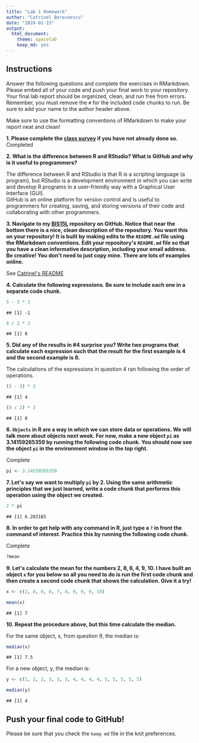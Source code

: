 ```yaml
---
title: "Lab 1 Homework"
author: "Catrinel Berevoescu"
date: "2024-01-15"
output:
  html_document: 
    theme: spacelab
    keep_md: yes
---
```


## Instructions
Answer the following questions and complete the exercises in RMarkdown. Please embed all of your code and push your final work to your repository. Your final lab report should be organized, clean, and run free from errors. Remember, you must remove the `#` for the included code chunks to run. Be sure to add your name to the author header above.  

Make sure to use the formatting conventions of RMarkdown to make your report neat and clean!  

**1. Please complete the [class survey](https://forms.gle/AHHXd3aobaAdkkFg9) if you have not already done so.**  
Completed

**2. What is the difference between R and RStudio? What is GitHub and why is it useful to programmers?**  

The difference between R and RStudio is that R is a scripting language (a program), but RStudio is a development environment in which you can write and develop R programs in a user-friendly way with a Graphical User Interface (GUI).  
GitHub is an online platform for version control and is useful to programmers for creating, saving, and storing versions of their code and collaborating with other programmers.

**3. Navigate to my [BIS15L](https://github.com/jmledford3115/BIS15LW2021_jledford) repository on GitHub. Notice that near the bottom there is a nice, clean description of the repository. You want this on your repository! It is built by making edits to the `README.md` file using the RMarkdown conventions. Edit your repository's `README.md` file so that you have a clean informative description, including your email address. Be creative! You don't need to just copy mine. There are lots of examples online.**   

See [Catrinel's README](https://github.com/catjobe/BIS15W2024_cberevoescu)

**4. Calculate the following expressions. Be sure to include each one in a separate code chunk.**


```r
5 - 3 * 2  
```

```
## [1] -1
```


```r
8 / 2 * 2 
```

```
## [1] 8
```

**5. Did any of the results in #4 surprise you? Write two programs that calculate each expression such that the result for the first example is 4 and the second example is 8.**    

The calculations of the expressions in question 4 ran following the order of operations.


```r
(5 - 3) * 2
```

```
## [1] 4
```


```r
(8 / 2) * 2 
```

```
## [1] 8
```

**6. `Objects` in R are a way in which we can store data or operations. We will talk more about objects next week. For now, make a new object `pi` as 3.14159265359 by running the following code chunk. You should now see the object `pi` in the environment window in the top right.**  

Complete


```r
pi <- 3.14159265359
```

**7. Let's say we want to multiply `pi` by 2. Using the same arithmetic principles that we just learned, write a code chunk that performs this operation using the object we created.**


```r
2 * pi
```

```
## [1] 6.283185
```

**8. In order to get help with any command in R, just type a `?` in front the command of interest. Practice this by running the following code chunk.**  

Complete


```r
?mean
```

**9. Let's calculate the mean for the numbers 2, 8, 6, 4, 9, 10. I have built an object `x` for you below so all you need to do is run the first code chunk and then create a second code chunk that shows the calculation. Give it a try!**  


```r
x <- c(2, 8, 6, 6, 7, 4, 9, 9, 9, 10)
```


```r
mean(x)
```

```
## [1] 7
```

**10. Repeat the procedure above, but this time calculate the median.**  

For the same object, x, from question 9, the median is:


```r
median(x)
```

```
## [1] 7.5
```

For a new object, y, the median is:


```r
y <- c(1, 2, 2, 3, 3, 3, 4, 4, 4, 4, 5, 5, 5, 5, 5)
```


```r
median(y)
```

```
## [1] 4
```

## Push your final code to GitHub!
Please be sure that you check the `keep md` file in the knit preferences.  
